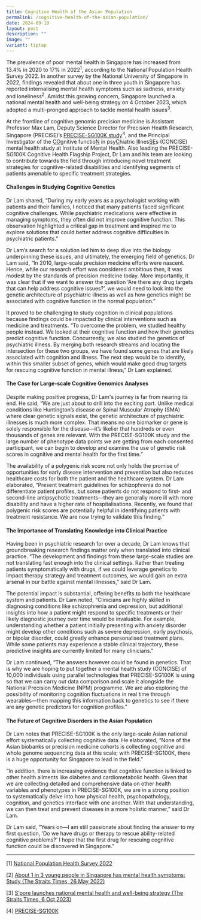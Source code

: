 ```yaml
---
title: Cognitive Health of the Asian Population
permalink: /cognitive-health-of-the-asian-population/
date: 2024-09-10
layout: post
description: ""
image: ""
variant: tiptap
---
```

<p>The prevalence of poor mental health in Singapore has increased from 13.4%
in 2020 to 17% in 2022<sup>1</sup>, according to the National Population
Health Survey 2022. In another survey by the National University of Singapore
in 2022, findings revealed that about one in three youth&nbsp;in Singapore
has reported internalising mental health symptoms such as sadness, anxiety
and loneliness<sup>2</sup>. Amidst this growing concern, Singapore launched
a national mental health and well-being strategy on 4 October 2023, which
adopted a multi-pronged approach to tackle mental health issues<sup>3</sup>.&nbsp;</p>
<p>At the frontline of cognitive genomic precision medicine is Assistant
Professor Max Lam, Deputy Science Director for Precision Health Research,
Singapore (PRECISE)’s <a href="https://www.npm.sg/partners/precise-sg100k" rel="noopener noreferrer nofollow" target="_blank"><u>PRECISE-SG100K study</u></a><sup>4</sup>,
and the Principal Investigator of the <u>CO</u>gnitive functio<u>N</u>&nbsp;in
psy<u>C</u>hiatric <u>I</u>llnes<u>SE</u>s (CONCISE) mental health study
at Institute of Mental Health. Also leading the PRECISE-SG100K Cognitive
Health Flagship Project, Dr Lam and his team are looking to contribute
towards the field through introducing novel treatment strategies for cognitive-related
disabilities and identifying segments of patients amenable to specific
treatment strategies.</p>
<h4><strong>Challenges in Studying Cognitive Genetics</strong></h4>
<p>Dr Lam shared, “During my early years as a psychologist working with patients
and their families, I noticed that many patients faced significant cognitive
challenges. While psychiatric medications were effective in managing symptoms,
they often did not improve cognitive function. This observation highlighted
a critical gap in treatment and inspired me to explore solutions that could
better address cognitive difficulties in psychiatric patients.”</p>
<p>Dr Lam’s search for a solution led him to deep dive into the biology underpinning
these issues, and ultimately, the emerging field of genetics. Dr Lam said,
“In 2010, large-scale precision medicine efforts were nascent. Hence, while
our research effort was considered ambitious then, it was modest by the
standards of precision medicine today. More importantly, it was clear that
if we want to answer the question ‘Are there any drug targets that can
help address cognitive issues?’, we would need to look into the genetic
architecture of psychiatric illness as well as how genetics might be associated
with cognitive function in the normal population.”</p>
<p>It proved to be challenging to study cognition in clinical populations
because findings could be impacted by clinical interventions such as medicine
and treatments. “To overcome the problem, we studied healthy people instead.
We looked at their cognitive function and how their genetics predict cognitive
function. Concurrently, we also studied the genetics of psychiatric illness.
By merging both research streams and locating the intersection for these
two groups, we have found some genes that are likely associated with cognition
and illness. The next step would be to identify, within this smaller subset
of genes, which would make good drug targets for rescuing cognitive function
in mental illness,” Dr Lam explained.</p>
<h4><strong>The Case for Large-scale Cognitive Genomics Analyses</strong></h4>
<p>Despite making positive progress, Dr Lam's journey is far from nearing
its end. He said, “We are just about to drill into the exciting part. Unlike
medical conditions like Huntington’s disease or Spinal Muscular Atrophy
(SMA) where clear genetic signals exist, the genetic architecture of psychiatric
illnesses is much more complex. That means no one biomarker or gene is
solely responsible for the disease—it’s likelier that hundreds or even
thousands of genes are relevant. With the PRECISE-SG100K study and the
large number of phenotype data points we are getting from each consented
participant, we can begin to develop and examine the use of genetic risk
scores in cognitive and mental health for the first time.”</p>
<p>The availability of a polygenic risk score not only holds the promise
of opportunities for early disease intervention and prevention but also
reduces healthcare costs for both the patient and the healthcare system.
Dr Lam elaborated, “Present treatment guidelines for schizophrenia do not
differentiate patient profiles, but some patients do not respond to first-
and second-line antipsychotic treatments—they are generally more ill with
more disability and have a higher rate of hospitalisations. Recently, we
found that polygenic risk scores are potentially helpful in identifying
patients with treatment resistance. We are now trying to validate this
finding.”&nbsp;&nbsp;</p>
<h4><strong>The Importance of Translating Knowledge into Clinical Practice</strong></h4>
<p>Having been in psychiatric research for over a decade, Dr Lam knows that
groundbreaking research findings matter only when translated into clinical
practice. “The development and findings from these large-scale studies
are not translating fast enough into the clinical settings. Rather than
treating patients symptomatically with drugs, if we could leverage genetics
to impact therapy strategy and treatment outcomes, we would gain an extra
arsenal in our battle against mental illnesses,” said Dr Lam.&nbsp;</p>
<p>The potential impact is substantial, offering benefits to both the healthcare
system and patients. Dr Lam noted, “Clinicians are highly skilled in diagnosing
conditions like schizophrenia and depression, but additional insights into
how a patient might respond to specific treatments or their likely diagnostic
journey over time would be invaluable. For example, understanding whether
a patient initially presenting with anxiety disorder might develop other
conditions such as severe depression, early psychosis, or bipolar disorder,
could greatly enhance personalised treatment plans. While some patients
may experience a stable clinical trajectory, these predictive insights
are currently limited for many clinicians.”</p>
<p>Dr Lam continued, “The answers however could be found in genetics. That
is why we are hoping to put together a mental health study (CONCISE) of
10,000 individuals using parallel technologies that PRECISE-SG100K is using
so that we can carry out data comparison and scale it alongside the National
Precision Medicine (NPM) programme. We are also exploring the possibility
of monitoring cognition fluctuations in real time through wearables—then
mapping this information back to genetics to see if there are any genetic
predictors for cognition profiles.”</p>
<h4><strong>The Future of Cognitive Disorders in the Asian Population</strong></h4>
<p>Dr Lam notes that PRECISE-SG100K is the only large-scale Asian national
effort systematically collecting cognitive data. He elaborated, “None of
the Asian biobanks or precision medicine cohorts is collecting cognitive
and whole genome sequencing data at this scale; with PRECISE-SG100K, there
is a huge opportunity for Singapore to lead in the field.”</p>
<p>“In addition, there is increasing evidence that cognitive function is
linked to other health ailments like diabetes and cardiometabolic health.
Given that we are collecting detailed and comprehensive data on other health
variables and phenotypes in PRECISE-SG100K, we are in a strong position
to systematically delve into how physical health, psychopathology, cognition,
and genetics interface with one another. With that understanding, we can
then treat and prevent diseases in a more holistic manner,” said Dr Lam.</p>
<p>Dr Lam said, “Years on—I am still passionate about finding the answer
to my first question, ‘Do we have drugs or therapy to rescue ability-related
cognitive problems?’ I hope that the first drug for rescuing cognitive
function could be discovered in Singapore.”
<br>
</p>
<hr>
<p>[1] <a href="https://www.moh.gov.sg/docs/librariesprovider5/resources-statistics/reports/nphs-2022-survey-report-(final).pdf" rel="noopener nofollow" target="_blank">National Population Health Survey 2022</a>
</p>
<p>[2] <a href="https://www.straitstimes.com/singapore/about-1-in-3-youths-in-singapore-has-mental-health-symptoms-study" rel="noopener nofollow" target="_blank">About 1 in 3 young people in Singapore has mental health symptoms: Study (The Straits Times, 26 May 2022)</a>
</p>
<p>[3] <a href="https://www.straitstimes.com/singapore/health/s-pore-launches-national-mental-health-and-well-being-strategy" rel="noopener nofollow" target="_blank">S’pore launches national mental health and well-being strategy (The Straits Times, 6 Oct 2023)</a>
</p>
<p>[4] <a href="https://www.npm.sg/partners/precise-sg100k/" rel="noopener nofollow" target="_blank">PRECISE-SG100K</a>
<br>
</p>